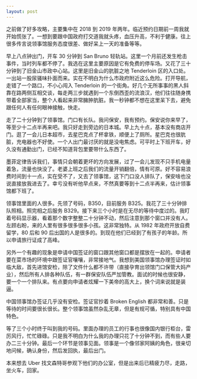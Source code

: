 ```yaml
---
layout: post
---
```


之前做了好多攻略，主要集中在 2018 到 2019 年两年。临近预约日期前一周我就开始慌张了。一想到要跟中国政府打交道我就头疼，血压升高，不利于健康。往上很多传言说领事馆服务态度很差、做好呆上一天的准备等等。

早上八点钟出门，开车 30 分钟到 San Bruno 轻轨站。这里一个月前还发生枪击事件，当时列车都不停了。我选在这里主要原因是它有免费的停车场。又花了三十分钟到了旧金山市政中心站。这里是旧金山的肮脏之地 Tenderloin 区的入口处。一出站一股尿骚味扑面而来。实在不明白为什么市政府附近这么危险。打开导航，走错了一个路口，不小心闯入 Tenderloin 的一个街角。好几个无所事事的黑人斜靠在路两侧互相交谈，每走两三步就遇到一个东倒西歪的流浪汉，他们往往随身携带着全部家当，整个人看起来非常臃肿肮脏。我一秒钟都不想在这里呆下去，避免跟任何人有任何眼神接触，快走。

走了二十分钟到了领事馆。门口有长队。我问保安，我有预约。保安说你来早了，等至少十二点半再来吧。我只好走到旁边的日本城。早上九十点，基本没有商店开门。逛了一会儿日本超市，去星巴克点了杯拿铁，顺便上了厕所。星巴克也很肮脏，充电器也不好使。一个人出门最讨厌的就是没电焦虑。可平时上下班开车，好久没有通勤出门，已经不知道背包里要带什么东西了。

墨菲定律告诉我们，事情只会朝着更坏的方向发展，过了一会儿发现不只手机电量着急，流量也快没了。老婆上班之后我们的流量开销翻倍，情有可原。好不容易浪费时间到十一点，实在受不了，又去了领事馆，这下门口没人排队了，保安啥也没说直接放我进去了。幸亏没有听他早点来，不然真要等到十二点半再来，估计领事馆都下班了。

领事馆里面的人很多。先领了号码，B350，目前服务 B325。我花了三十分钟排队照相。照完相之后服务 B329。接下来三个小时是在无尽的等待中度过的。我盯着号码显示器，看着那个数字整整二十分钟不动，然后注意到那个窗口并没有人。左顾右盼，来的人里有很多很多很多小孩。这非常独特。从 1982 年政府开放自费留学，80 后和 90 后出国的人是很多的。到现在他们已经到了有孩子的年龄。所以申请旅行证成了高峰。

另外一个有趣的现象是申请中国签证的窗口跟其他窗口都是摆放在一起的。申请者要在菜市场的环境中跟签证官嚷嚷，非常接地气。我想到美国领事馆办理签证时如临大敌，首先进馆安检，除了文件什么都不许带（直接孕育出领馆门口保管大妈产业），然后所有人排各种队伍，有一群保安队伍严加管教。面试的时候也很安静，要一个一个排队来。有点要向申请者炫耀一下美帝的高大上，换个词来说就是装逼。

中国领事馆办签证几乎没有安检。签证官抄着 Broken English 都非常和善。只是等待的时间要很长很长。整个领事馆虽然杂乱无章，但是有规可循，特别具有中国特色。

等了三个小时终于叫到我的号码。里面办理的员工的行事也很像国内银行柜台，雷厉风行，忙忙碌碌。只是我不明白为什么我的办理只花了十分钟不到，而有些人要办二三十分钟。最后一个环节是领事见面。领事是一个像邻家阿姨的角色，很亲切地问候，确认身份，然后发回执，最后出门。

本来想去 Uber 找文森特哥参观下他们的办公室，但是出来后已精疲力尽，走路，坐火车，回家。
